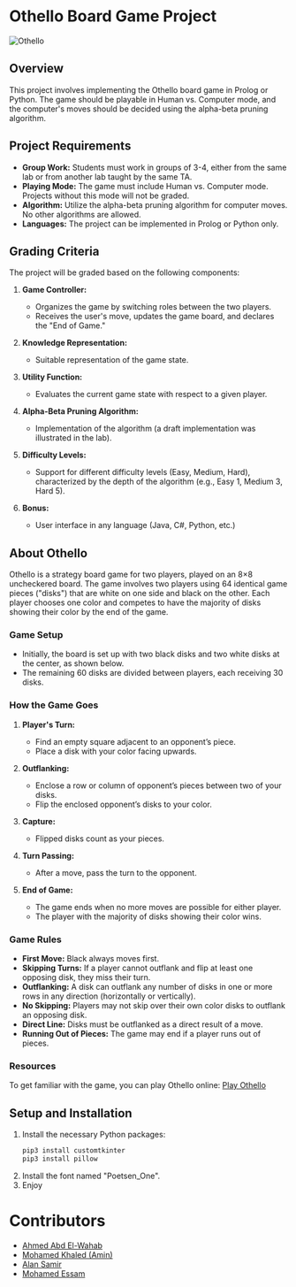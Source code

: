 # Othello Board Game Project

![Othello](https://github.com/MohamedEssam71/Othello-Game-AI/assets/101371937/903efb0a-8177-4170-beed-328fa0af10bf)

## Overview

This project involves implementing the Othello board game in Prolog or Python. The game should be playable in Human vs. Computer mode, and the computer's moves should be decided using the alpha-beta pruning algorithm.

## Project Requirements

- **Group Work:** Students must work in groups of 3-4, either from the same lab or from another lab taught by the same TA.
- **Playing Mode:** The game must include Human vs. Computer mode. Projects without this mode will not be graded.
- **Algorithm:** Utilize the alpha-beta pruning algorithm for computer moves. No other algorithms are allowed.
- **Languages:** The project can be implemented in Prolog or Python only.

## Grading Criteria

The project will be graded based on the following components:

1. **Game Controller:** 
   - Organizes the game by switching roles between the two players.
   - Receives the user's move, updates the game board, and declares the "End of Game."

2. **Knowledge Representation:** 
   - Suitable representation of the game state.

3. **Utility Function:** 
   - Evaluates the current game state with respect to a given player.

4. **Alpha-Beta Pruning Algorithm:**
   - Implementation of the algorithm (a draft implementation was illustrated in the lab).

5. **Difficulty Levels:** 
   - Support for different difficulty levels (Easy, Medium, Hard), characterized by the depth of the algorithm (e.g., Easy 1, Medium 3, Hard 5).

6. **Bonus:** 
   - User interface in any language (Java, C#, Python, etc.)

## About Othello

Othello is a strategy board game for two players, played on an 8×8 uncheckered board. The game involves two players using 64 identical game pieces ("disks") that are white on one side and black on the other. Each player chooses one color and competes to have the majority of disks showing their color by the end of the game.

### Game Setup

- Initially, the board is set up with two black disks and two white disks at the center, as shown below.
- The remaining 60 disks are divided between players, each receiving 30 disks.

### How the Game Goes

1. **Player's Turn:** 
   - Find an empty square adjacent to an opponent’s piece.
   - Place a disk with your color facing upwards.

2. **Outflanking:**
   - Enclose a row or column of opponent’s pieces between two of your disks.
   - Flip the enclosed opponent’s disks to your color.

3. **Capture:**
   - Flipped disks count as your pieces.

4. **Turn Passing:**
   - After a move, pass the turn to the opponent.

5. **End of Game:**
   - The game ends when no more moves are possible for either player.
   - The player with the majority of disks showing their color wins.

### Game Rules

- **First Move:** Black always moves first.
- **Skipping Turns:** If a player cannot outflank and flip at least one opposing disk, they miss their turn.
- **Outflanking:** A disk can outflank any number of disks in one or more rows in any direction (horizontally or vertically).
- **No Skipping:** Players may not skip over their own color disks to outflank an opposing disk.
- **Direct Line:** Disks must be outflanked as a direct result of a move.
- **Running Out of Pieces:** The game may end if a player runs out of pieces.

### Resources

To get familiar with the game, you can play Othello online: [Play Othello](https://www.eothello.com/)

## Setup and Installation

1. Install the necessary Python packages:
   ```bash
   pip3 install customtkinter
   pip3 install pillow
   ```
2. Install the font named "Poetsen_One".
3. Enjoy

# Contributors

* [Ahmed Abd El-Wahab](https://github.com/AliveTube)
* [Mohamed Khaled (Amin)](https://github.com/emailam)
* [Alan Samir](https://github.com/alanhakoun)
* [Mohamed Essam](https://github.com/MohamedEssam71)

